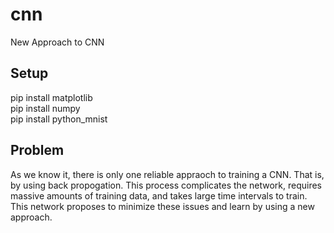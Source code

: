 # cnn
New Approach to CNN

## Setup
pip install matplotlib \
pip install numpy \
pip install python_mnist

## Problem
As we know it, there is only one reliable appraoch to training a CNN. That is, by using back propogation. This process complicates the network, requires massive amounts of training data, and takes large time intervals to train. This network proposes to minimize these issues and learn by using a new approach.
